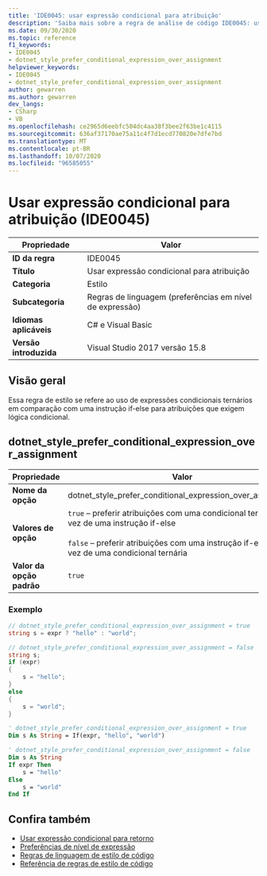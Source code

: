 ```yaml
---
title: 'IDE0045: usar expressão condicional para atribuição'
description: 'Saiba mais sobre a regra de análise de código IDE0045: usar expressão condicional para atribuição'
ms.date: 09/30/2020
ms.topic: reference
f1_keywords:
- IDE0045
- dotnet_style_prefer_conditional_expression_over_assignment
helpviewer_keywords:
- IDE0045
- dotnet_style_prefer_conditional_expression_over_assignment
author: gewarren
ms.author: gewarren
dev_langs:
- CSharp
- VB
ms.openlocfilehash: ce2965d6eebfc504dc4aa38f3bee2f63be1c4115
ms.sourcegitcommit: 636af37170ae75a11c4f7d1ecd770820e7dfe7bd
ms.translationtype: MT
ms.contentlocale: pt-BR
ms.lasthandoff: 10/07/2020
ms.locfileid: "96585055"
---
```

# <a name="use-conditional-expression-for-assignment-ide0045"></a>Usar expressão condicional para atribuição (IDE0045)

|Propriedade|Valor|
|-|-|
| **ID da regra** | IDE0045 |
| **Título** | Usar expressão condicional para atribuição |
| **Categoria** | Estilo |
| **Subcategoria** | Regras de linguagem (preferências em nível de expressão) |
| **Idiomas aplicáveis** | C# e Visual Basic |
| **Versão introduzida** | Visual Studio 2017 versão 15.8 |

## <a name="overview"></a>Visão geral

Essa regra de estilo se refere ao uso de expressões condicionais ternários em comparação com uma instrução if-else para atribuições que exigem lógica condicional.

## <a name="dotnet_style_prefer_conditional_expression_over_assignment"></a>dotnet_style_prefer_conditional_expression_over_assignment

|Propriedade|Valor|
|-|-|
| **Nome da opção** | dotnet_style_prefer_conditional_expression_over_assignment
| **Valores de opção** | `true` – preferir atribuições com uma condicional ternária em vez de uma instrução if-else<br /><br />`false` – preferir atribuições com uma instrução if-else em vez de uma condicional ternária |
| **Valor da opção padrão** | `true` |

### <a name="example"></a>Exemplo

```csharp
// dotnet_style_prefer_conditional_expression_over_assignment = true
string s = expr ? "hello" : "world";

// dotnet_style_prefer_conditional_expression_over_assignment = false
string s;
if (expr)
{
    s = "hello";
}
else
{
    s = "world";
}
```

```vb
' dotnet_style_prefer_conditional_expression_over_assignment = true
Dim s As String = If(expr, "hello", "world")

' dotnet_style_prefer_conditional_expression_over_assignment = false
Dim s As String
If expr Then
    s = "hello"
Else
    s = "world"
End If
```

## <a name="see-also"></a>Confira também

- [Usar expressão condicional para retorno](ide0046.md)
- [Preferências de nível de expressão](expression-level-preferences.md)
- [Regras de linguagem de estilo de código](language-rules.md)
- [Referência de regras de estilo de código](index.md)
